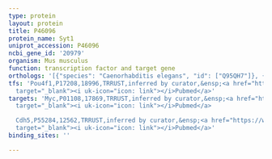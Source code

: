 ```yaml
---
type: protein
layout: protein
title: P46096
protein_name: Syt1
uniprot_accession: P46096
ncbi_gene_id: '20979'
organism: Mus musculus
function: transcription factor and target gene
orthologs: '[{"species": "Caenorhabditis elegans", "id": ["Q95QH7"]}, {"species": "Homo sapiens", "id": ["<a href=\"/protein/p21579\">P21579</a>"]}, {"species": "Rattus norvegicus", "id": ["P21707"]}]'
tfs: 'Pou4f1,P17208,18996,TRRUST,inferred by curator,&ensp;<a href="https://www.ncbi.nlm.nih.gov/pubmed/?term=17668438%5Buid%5D+OR+29087512%5Buid%5D"
  target="_blank"><i uk-icon="icon: link"></i>Pubmed</a>'
targets: 'Myc,P01108,17869,TRRUST,inferred by curator,&ensp;<a href="https://www.ncbi.nlm.nih.gov/pubmed/?term=12783888%5Buid%5D+OR+29087512%5Buid%5D"
  target="_blank"><i uk-icon="icon: link"></i>Pubmed</a>

  Cdh5,P55284,12562,TRRUST,inferred by curator,&ensp;<a href="https://www.ncbi.nlm.nih.gov/pubmed/?term=24458710%5Buid%5D+OR+29087512%5Buid%5D"
  target="_blank"><i uk-icon="icon: link"></i>Pubmed</a>'
binding_sites: ''

---
```

